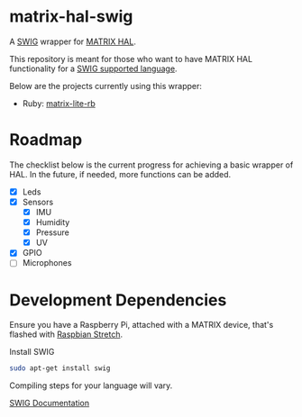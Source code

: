 # matrix-hal-swig

A [SWIG](https://github.com/swig/swig) wrapper for [MATRIX HAL](https://matrix-io.github.io/matrix-documentation/matrix-hal/overview/).

This repository is meant for those who want to have MATRIX HAL functionality for a [SWIG supported language](http://www.swig.org/compat.html).

Below are the projects currently using this wrapper:

- Ruby: [matrix-lite-rb](https://github.com/matrix-io/matrix-lite-rb)

# Roadmap
The checklist below is the current progress for achieving a basic wrapper of HAL. In the future, if needed, more functions can be added.
- [x] Leds
- [x] Sensors
  - [x] IMU
  - [x] Humidity
  - [x] Pressure
  - [x] UV
- [x] GPIO
- [ ] Microphones

# Development Dependencies
Ensure you have a Raspberry Pi, attached with a MATRIX device, that's flashed with [Raspbian Stretch](https://www.raspberrypi.org/blog/raspbian-stretch/).

Install SWIG
```bash
sudo apt-get install swig
```

Compiling steps for your language will vary. 

[SWIG Documentation](http://www.swig.org/index.php)

